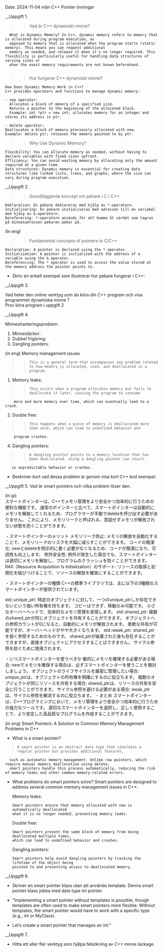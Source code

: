 Date: 2024-11-04 mån
C++ Pointer övningar

__Uppgift 1.

  >> Vad är C++ dynamiskt minne?
>  > 
      What is Dynamic Memory? In C++, dynamic memory refers to memory that is allocated during program execution, as 
      opposed to memory that is allocated when the program starts (static memory). This means you can request additional 
      memory as needed, and release it when it's no longer required. This flexibility is particularly useful for handling data structures of varying sizes or 
      when the exact memory requirements are not known beforehand. 
        
    
  >> Hur fungerar C++ dynamiskt minne?
 >  > 
    How Does Dynamic Memory Work in C++?
    C++ provides operators and functions to manage dynamic memory:   
    
    - new operator:
      Allocates a block of memory of a specified size.   
      Returns a pointer to the beginning of the allocated block.
      Example: int *ptr = new int; allocates memory for an integer and stores its address in ptr.
      
    - delete operator:
    Deallocates a block of memory previously allocated with new.
    Example: delete ptr; releases the memory pointed to by ptr.

  >> Why Use Dynamic Memory?
>  > 
    Flexibility: You can allocate memory as needed, without having to declare variables with fixed sizes upfront.
    Efficiency: You can avoid wasting memory by allocating only the amount required at a given time.   
    Data structures: Dynamic memory is essential for creating data structures like linked lists, trees, and graphs, where the size can vary during program execution.
          
__Uppgift 2.

  >> Grundläggande koncept om pekare i C / C++
  
    Deklaration: En pekare deklareras med hjälp av *-operatorn.
    Initialisering: En pekare initialiseras med adressen till en variabel med hjälp av &-operatorn.
    Dereferering: *-operatorn används för att komma åt värdet som lagras på minnesadressen pekaren pekar på.

(In eng)
  >> Fundamental concepts of pointers in C/C++
>  > 
    Declaration: A pointer is declared using the * operator.
    Initialization: A pointer is initialized with the address of a variable using the & operator.
    Dereferencing: The * operator is used to access the value stored at the memory address the pointer points to.
  
-  Skriv en enkelt exempel som illustrerar hur pekare fungerar i C++:
  
__Uppgift 3.

  Vad heter den online verktyg som du köra din C++ program och visa programmet dynamiska minne ?  
  Prov köra program i uppgift 2 


__Uppgift 4.
  
  Minneshanteringsproblem
   1. Minnesläckor: 
   2. Dubbel frigöring: 
   3. Dangling pointers:

(in eng)
  Memory management issues
> >     This is a general term that encompasses any problem related to how memory is allocated, used, and deallocated in a program.
  1. Memory leaks:
> >     This occurs when a program allocates memory but fails to deallocate it later, causing the program to consume 
        more and more memory over time, which can eventually lead to a crash.
  2. Double free:
> >     This happens when a piece of memory is deallocated more than once, which can lead to undefined behavior and
        program crashes.
  4. Dangling pointers:
> >     A dangling pointer points to a memory location that has been deallocated. Using a dangling pointer can result
       in unpredictable behavior or crashes.
- Beskriver kort vad dessa problem är genom visa kort C++ kod exempel.

__Uppgift 5.
  Vad är smart pointers och vilka problem löser den.
  
(in jp)  
  スマートポインターは、C++でメモリ管理をより安全かつ効率的に行うための便利な機能です。
  通常のポインターと比べて、スマートポインターは自動的にメモリを解放してくれるため、プログラマーが手動でdeleteを呼び出す必要がありません。
  これにより、メモリリークと呼ばれる、意図せずメモリが解放されない状態を防ぐことができます。
  
  ・スマートポインターのメリット
    メモリリーク防止: メモリの解放を自動化することで、メモリリークのリスクを大幅に減らすことができます。
    コードの簡潔化: newとdeleteを明示的に書く必要がなくなるため、コードが簡潔になり、可読性も向上します。
    例外安全性: 例外が発生した場合でも、スマートポインターは適切にメモリを解放し、プログラムのクラッシュを防ぐことができます。
    RAII（Resource Acquisition Is Initialization）のサポート: リソースの取得と初期化を結びつけることで、リソースの解放を確実にすることができます。
  
  ・スマートポインターの種類
    C++の標準ライブラリでは、主に以下の3種類のスマートポインターが提供されています。
  
  std::unique_ptr:
    特定のオブジェクトに対して、一つのunique_ptrしか存在できないという強い所有権を持ちます。
    コピーはできず、移動のみ可能です。
    小さなオーバーヘッドで、効率的なメモリ管理を実現します。
  std::shared_ptr:
    複数のshared_ptrが同じオブジェクトを共有することができます。
    オブジェクトへの参照カウントが0になると、自動的にメモリが解放されます。
    柔軟な共有が可能ですが、オーバーヘッドがやや大きくなります。
  std::weak_ptr:
    shared_ptrを弱く参照するためのものです。
    shared_ptrが破棄された後も存在することができますが、直接オブジェクトにアクセスすることはできません。
    サイクル参照を防ぐために使用されます。
    
  ・いつスマートポインターを使うべきか
    動的にメモリを確保する必要がある場合: newでメモリを確保する場合は、必ずスマートポインターを使うことを検討しましょう。
    オブジェクトのライフサイクルを厳密に管理したい場合: unique_ptrは、オブジェクトの所有権を明確にするのに役立ちます。
    複数のオブジェクトが同じリソースを共有する場合: shared_ptrは、リソースの共有を安全に行うことができます。
    サイクル参照を避ける必要がある場合: weak_ptrは、サイクル参照を解消するのに役立ちます。
  ・まとめ
    スマートポインターは、C++プログラミングにおいて、メモリ管理をより安全かつ効率的に行うための強力なツールです。
    適切なスマートポインターを選択し、正しく使用することで、より安定した高品質なプログラムを作成することができます。

(in eng)
  Smart Pointers: A Solution to Common Memory Management Problems in C++
  
- What is a smart pointer?
 >     A smart pointer is an abstract data type that simulates a regular pointer but provides additional features,
      such as automatic memory management. Unlike raw pointers, which require manual memory deallocation using delete, 
      smart pointers handle this process automatically, reducing the risk of memory leaks and other common memory-related errors.

- What problems do smart pointers solve?
    Smart pointers are designed to address several common memory management issues in C++:
    
    Memory leaks:

      Smart pointers ensure that memory allocated with new is automatically deallocated 
      when it is no longer needed, preventing memory leaks.
  
    Double free:
  
      Smart pointers prevent the same block of memory from being deallocated multiple times,
      which can lead to undefined behavior and crashes.
  
    Dangling pointers:
  
      Smart pointers help avoid dangling pointers by tracking the lifetime of the object being
      pointed to and preventing access to deallocated memory.

__Upggift 6.

  - Skriver en smart pointer klass utan att använda template. Denna smart pointer klass jobba med data type int pointer.
  
  - "Implementing a smart pointer without templates is possible, though templates are often used to make smart pointers 
    more flexible. Without templates, the smart pointer would have to work with a specific type (e.g., int or MyClass). 
  
  - Let’s create a smart pointer that manages an int:"

__Uppgift 7. 

  - Hitta ett eller fler verktyg som hjälpa felsökning av C++ minne lackage.
